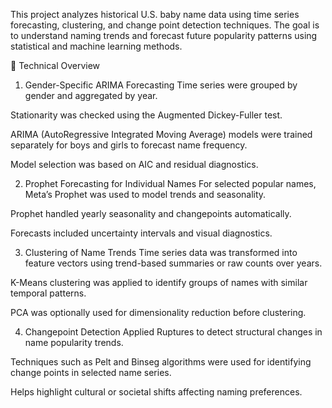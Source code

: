 This project analyzes historical U.S. baby name data using time series forecasting, clustering, and change point detection techniques. The goal is to understand naming trends and forecast future popularity patterns using statistical and machine learning methods.

🧠 Technical Overview
1. Gender-Specific ARIMA Forecasting
Time series were grouped by gender and aggregated by year.

Stationarity was checked using the Augmented Dickey-Fuller test.

ARIMA (AutoRegressive Integrated Moving Average) models were trained separately for boys and girls to forecast name frequency.

Model selection was based on AIC and residual diagnostics.

2. Prophet Forecasting for Individual Names
For selected popular names, Meta’s Prophet was used to model trends and seasonality.

Prophet handled yearly seasonality and changepoints automatically.

Forecasts included uncertainty intervals and visual diagnostics.

3. Clustering of Name Trends
Time series data was transformed into feature vectors using trend-based summaries or raw counts over years.

K-Means clustering was applied to identify groups of names with similar temporal patterns.

PCA was optionally used for dimensionality reduction before clustering.

4. Changepoint Detection
Applied Ruptures to detect structural changes in name popularity trends.

Techniques such as Pelt and Binseg algorithms were used for identifying change points in selected name series.

Helps highlight cultural or societal shifts affecting naming preferences.
